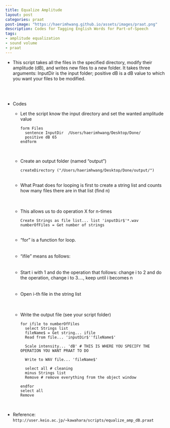 ```yaml
---
title: Equalize Amplitude
layout: post
categories: praat
post-image: "https://haerimhwang.github.io/assets/images/praat.png"
description: Codes for Tagging English Words for Part-of-Speech
tags:
- amplitude equalization
- sound volume
- praat
---
```


* This script takes all the files in the specified directory, modify their amplitude (dB), and writes new files to a new folder. It takes three arguments: InputDir is the input folder; positive dB is a dB value to which you want your files to be modified.  
<br>
<br>

* Codes
    
    * Let the script know the input directory and set the wanted amplitude value
        
          form Files
            sentence InputDir  /Users/haerimhwang/Desktop/Done/
            positive dB 65
          endform
          
    <br>
    
    * Create an output folder (named “output”)
        
          createDirectory ("/Users/haerimhwang/Desktop/Done/output/")
          
    <br>
    
    * What Praat does for looping is first to create a string list and counts how many files there are in that list (find n)
    <br>
    <br>
    
    * This allows us to do operation X for n-times
        
          Create Strings as file list... list 'inputDir$'*.wav
          numberOfFiles = Get number of strings
          
    <br>
    
    * “for” is a function for loop.
    <br>
    <br>
    
    * “ifile” means as follows:
    <br>
    <br>
    
    * Start i with 1 and do the operation that follows: change i to 2 and do the operation, change i to 3…., keep until i becomes n
    <br>
    <br>
    
    * Open i-th file in the string list
    <br>
    <br>
    
    * Write the output file (see your script folder)
        
          for ifile to numberOfFiles
            select Strings list
            fileName$ = Get string... ifile
            Read from file... 'inputDir$''fileName$'
            
            Scale intensity... 'dB' # THIS IS WHERE YOU SPECIFY THE OPERATION YOU WANT PRAAT TO DO
            
            Write to WAV file... 'fileName$'
            
            select all # cleaning
            minus Strings list 
            Remove # remove everything from the object window	
            
          endfor
          select all
          Remove
          
<br>

* Reference:  
  `http://user.keio.ac.jp/~kawahara/scripts/equalize_amp_dB.praat`
  
<br>
<br>

